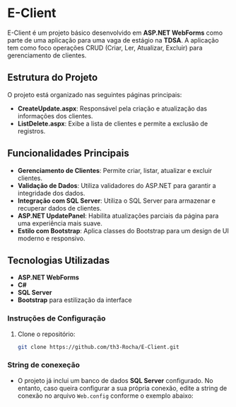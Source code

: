 # E-Client

E-Client é um projeto básico desenvolvido em **ASP.NET WebForms** como parte de uma aplicação para uma vaga de estágio na **TDSA**. A aplicação tem como foco operações CRUD (Criar, Ler, Atualizar, Excluir) para gerenciamento de clientes.

## Estrutura do Projeto

O projeto está organizado nas seguintes páginas principais:

- **CreateUpdate.aspx**: Responsável pela criação e atualização das informações dos clientes.
- **ListDelete.aspx**: Exibe a lista de clientes e permite a exclusão de registros.

## Funcionalidades Principais

- **Gerenciamento de Clientes**: Permite criar, listar, atualizar e excluir clientes.
- **Validação de Dados**: Utiliza validadores do ASP.NET para garantir a integridade dos dados.
- **Integração com SQL Server**: Utiliza o SQL Server para armazenar e recuperar dados de clientes.
- **ASP.NET UpdatePanel**: Habilita atualizações parciais da página para uma experiência mais suave.
- **Estilo com Bootstrap**: Aplica classes do Bootstrap para um design de UI moderno e responsivo.

## Tecnologias Utilizadas

- **ASP.NET WebForms**
- **C#**
- **SQL Server**
- **Bootstrap** para estilização da interface
### Instruções de Configuração

1. Clone o repositório:
   ```bash
   git clone https://github.com/th3-Rocha/E-Client.git


### String de conexeção
- O projeto já inclui um banco de dados **SQL Server** configurado. No entanto, caso queira configurar a sua própria conexão, edite a string de conexão no arquivo `Web.config` conforme o exemplo abaixo:
<connectionStrings>
    <add name="EClientDbConnection" connectionString="sua_string_de_conexao_aqui" providerName="System.Data.SqlClient" />
</connectionStrings>